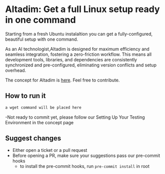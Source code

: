 # Altadim: Get a full Linux setup ready in one command 

Starting from a fresh Ubuntu instalaltion you can get a fully-configured, beautiful setup with one command.

As an AI technologist,Altadim is designed for maximum efficiency and seamless integration, fostering a zero-friction workflow. This means all development tools, libraries, and dependencies are consistently synchronized and pre-configured, eliminating version conflicts and setup overhead.


The concept for Altadim is [here](/docs/concept.md). Feel free to contribute.

## How to run it

```bash
a wget command will be placed here
```

-Not ready to commit yet, please follow our  Setting Up Your Testing Environment in the concept page

## Suggest changes

- Either open a ticket or a pull request
- Before opening a PR, make sure your suggestions pass our pre-commit hooks
  - to install the pre-commit hooks, run `pre-commit install` in root
